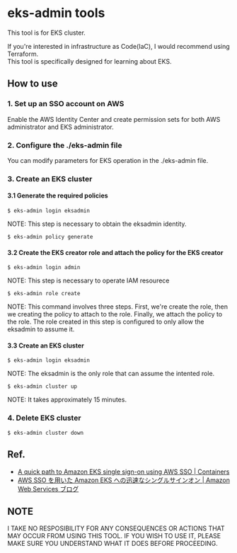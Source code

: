 eks-admin tools
==============
This tool is for EKS cluster.

If you're interested in infrastructure as Code(IaC), I would recommend using Terraform.  
This tool is specifically designed for learning about EKS.


## How to use

### 1. Set up an SSO account on AWS
Enable the AWS Identity Center and create permission sets for both AWS administrator and EKS administrator.


### 2. Configure the ./eks-admin file 
You can modify parameters for EKS operation in the ./eks-admin file.


### 3. Create an EKS cluster
#### 3.1 Generate the required policies
```
$ eks-admin login eksadmin
```
NOTE: This step is necessary to obtain the eksadmin identity.

```
$ eks-admin policy generate
```

#### 3.2 Create the EKS creator role and attach the policy for the EKS creator
```
$ eks-admin login admin
```
NOTE: This step is necessary to operate IAM resourece

```
$ eks-admin role create 
```
NOTE: This command involves three steps. First, we're create the role, then we creating the policy to attach to the role. Finally, we attach the policy to the role.
The role created in this step is configured to only allow the eksadmin to assume it.

#### 3.3 Create an EKS cluster
```
$ eks-admin login eksadmin
```
NOTE: The eksadmin is the only role that can assume the intented role.

```
$ eks-admin cluster up
```
NOTE: It takes approximately 15 minutes.


### 4. Delete EKS cluster
```
$ eks-admin cluster down
```
 

## Ref.
- [A quick path to Amazon EKS single sign-on using AWS SSO | Containers](https://aws.amazon.com/jp/blogs/containers/a-quick-path-to-amazon-eks-single-sign-on-using-aws-sso/)
- [AWS SSO を用いた Amazon EKS への迅速なシングルサインオン | Amazon Web Services ブログ](https://aws.amazon.com/jp/blogs/news/a-quick-path-to-amazon-eks-single-sign-on-using-aws-sso/)


## NOTE
I TAKE NO RESPOSIBILITY FOR ANY CONSEQUENCES OR ACTIONS THAT MAY OCCUR FROM USING THIS TOOL. IF YOU WISH TO USE IT, PLEASE MAKE SURE YOU UNDERSTAND WHAT IT DOES BEFORE PROCEEDING.
